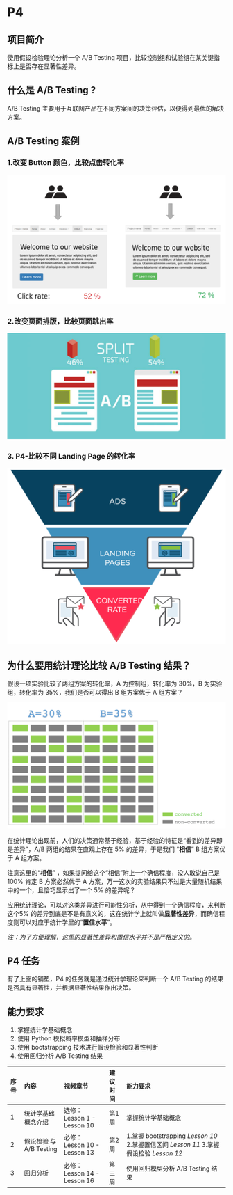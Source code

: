 # P4

## 项目简介

使用假设检验理论分析一个 A/B Testing 项目，比较控制组和试验组在某关键指标上是否存在显著性差异。

## 什么是 A/B Testing ?

A/B Testing 主要用于互联网产品在不同方案间的决策评估，以便得到最优的解决方案。

## A/B Testing 案例

### 1.改变 Button 颜色，比较点击转化率

![](../.gitbook/assets/ab-testing1.png)

### 2.改变页面排版，比较页面跳出率

![](../.gitbook/assets/ab-testing2.png)

### 3. P4-比较不同 Landing Page 的转化率

![](../.gitbook/assets/ab-testing3.png)

## 为什么要用统计理论比较 A/B Testing 结果？

假设一项实验比较了两组方案的转化率，A 为控制组，转化率为 30%，B 为实验组，转化率为 35%，我们是否可以得出 B 组方案优于 A 组方案？

![](../.gitbook/assets/hypothesis-testing.png)

在统计理论出现前，人们的决策通常基于经验，基于经验的特征是“看到的差异即是差异”，A/B 两组的结果在直观上存在 5% 的差异，于是我们 “**相信**” B 组方案优于 A 组方案。

注意这里的“**相信**” ，如果提问给这个“相信”附上一个确信程度，没人敢说自己是100% 肯定 B 方案必然优于 A 方案，万一这次的实验结果只不过是大量随机结果中的一个，且恰巧显示出了一个 5% 的差异呢？

应用统计理论，可以对这类差异进行可能性分析，从中得到一个确信程度，来判断 这个5% 的差异到底是不是有意义的，这在统计学上就叫做**显著性差异**，而确信程度则可以对应于统计学里的“**置信水平**”。

_注：为了方便理解，这里的显著性差异和置信水平并不是严格定义的。_

## P4 任务

有了上面的铺垫，P4 的任务就是通过统计学理论来判断一个 A/B Testing 的结果是否具有显著性，并根据显著性结果作出决策。

## 能力要求

1. 掌握统计学基础概念
2. 使用 Python 模拟概率模型和抽样分布
3. 使用 bootstrapping 技术进行假设检验和显著性判断
4. 使用回归分析 A/B Testing 结果

| 序号 | 内容 | 视频章节 | 建议时间 | 能力要求 |
| :--- | :--- | :--- | :--- | :--- |
| 1 | 统计学基础概念介绍 | 选修： Lesson 1 - Lesson 10 | 第1周 | 掌握统计学基础概念 |
| 2 | 假设检验 与 A/B Testing | 必修： Lesson 10 - Lesson 13 | 第2周 | 1.掌握 bootstrapping _Lesson 10_ 2.掌握置信区间 _Lesson 11_ 3.掌握假设检验 _Lesson 12_ |
| 3 | 回归分析 | 必修： Lesson 14 - Lesson 16 | 第三周 | 使用回归模型分析 A/B Testing 结果 |

